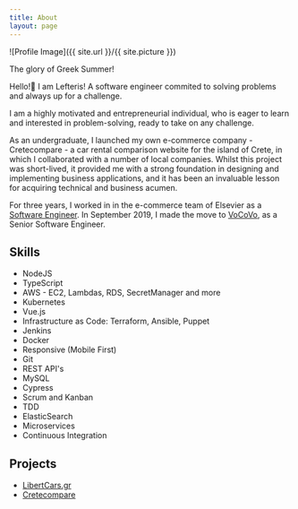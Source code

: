 ```yaml
---
title: About
layout: page
---
```

![Profile Image]({{ site.url }}/{{ site.picture }})
<figcaption class="caption">The glory of Greek Summer! </figcaption>

<p>Hello!👋
I am Lefteris! A software engineer commited to solving problems and always up for a challenge.
</p>
<p>
I am a highly motivated and entrepreneurial individual, who is eager to learn and interested in problem-solving, ready to take on any challenge.
</p>
<p>
As an undergraduate, I launched my own e-commerce company - Cretecompare - a car rental comparison website for the island of Crete, in which I collaborated with a number of local companies.
Whilst this project was short-lived, it provided me with a strong foundation in designing and implementing business applications, and it has been an invaluable lesson for acquiring technical and business acumen. 
</p>

<p>
For three years, I worked in in the e-commerce team of Elsevier as a 
<a href="https://www.elsevier.com/about/careers/technology-careers/lefteris-tatakis/">Software Engineer</a>.
In September 2019, I made the move to <a href="https://www.vocovo.com/">VoCoVo</a>, as a Senior Software Engineer.
</p>

<h2>Skills</h2>

<ul class="skill-list">
	<li>NodeJS</li>
	<li>TypeScript</li>
	<li>AWS - EC2, Lambdas, RDS, SecretManager and more</li>
	<li>Kubernetes</li>
	<li>Vue.js</li>
	<li>Infrastructure as Code: Terraform, Ansible, Puppet</li>
	<li>Jenkins</li>
	<li>Docker</li>
	<li>Responsive (Mobile First)</li>
	<li>Git</li>
	<li>REST API's</li>
	<li>MySQL</li>
	<li>Cypress</li>
	<li>Scrum and Kanban</li>
	<li>TDD </li>
	<li>ElasticSearch</li>
	<li>Microservices</li>
	<li>Continuous Integration</li>
</ul>

<h2>Projects</h2>

<ul>
	<li><a href="https://www.libertycars.gr">LibertCars.gr</a></li>
	<li><a href="../cretecompare/">Cretecompare</a></li>
</ul>
